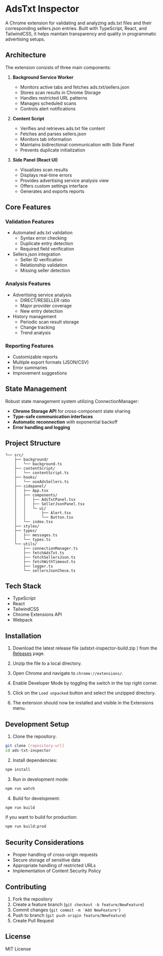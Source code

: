 # AdsTxt Inspector

A Chrome extension for validating and analyzing ads.txt files and their corresponding sellers.json entries. Built with TypeScript, React, and TailwindCSS, it helps maintain transparency and quality in programmatic advertising setups.

## Architecture

The extension consists of three main components:

1. **Background Service Worker**

   - Monitors active tabs and fetches ads.txt/sellers.json
   - Stores scan results in Chrome Storage
   - Handles restricted URL patterns
   - Manages scheduled scans
   - Controls alert notifications

2. **Content Script**

   - Verifies and retrieves ads.txt file content
   - Fetches and parses sellers.json
   - Monitors tab information
   - Maintains bidirectional communication with Side Panel
   - Prevents duplicate initialization

3. **Side Panel (React UI)**
   - Visualizes scan results
   - Displays real-time errors
   - Provides advertising service analysis view
   - Offers custom settings interface
   - Generates and exports reports

## Core Features

### Validation Features

- Automated ads.txt validation
  - Syntax error checking
  - Duplicate entry detection
  - Required field verification
- Sellers.json integration
  - Seller ID verification
  - Relationship validation
  - Missing seller detection

### Analysis Features

- Advertising service analysis
  - DIRECT/RESELLER ratio
  - Major provider coverage
  - New entry detection
- History management
  - Periodic scan result storage
  - Change tracking
  - Trend analysis

### Reporting Features

- Customizable reports
- Multiple export formats (JSON/CSV)
- Error summaries
- Improvement suggestions

## State Management

Robust state management system utilizing ConnectionManager:

- **Chrome Storage API** for cross-component state sharing
- **Type-safe communication interfaces**
- **Automatic reconnection** with exponential backoff
- **Error handling and logging**

## Project Structure

```
└── src/
    ├── background/
    │   └── background.ts
    ├── contentScript/
    │   └── contentScript.ts
    ├── hooks/
    │   └── useAdsSellers.ts
    ├── sidepanel/
    │   ├── App.tsx
    │   ├── components/
    │   │   ├── AdsTxtPanel.tsx
    │   │   ├── SellerJsonPanel.tsx
    │   │   └─ ui/
    │   │       ├── Alert.tsx
    │   │       └── Button.tsx
    │   └── index.tsx
    ├── styles/
    ├── types/
    │   ├── messages.ts
    │   └── types.ts
    └── utils/
        ├── connectionManager.ts
        ├── fetchAdsTxt.ts
        ├── fetchSellersJson.ts
        ├── fetchWithTimeout.ts
        ├── logger.ts
        └── sellersJsonChece.ts
```

## Tech Stack

- TypeScript
- React
- TailwindCSS
- Chrome Extensions API
- Webpack

## Installation

1. Download the latest release file (adstxt-inspector-build.zip
   ) from the [Releases](https://github.com/miyaichi/adstxt-Inspector/releases/tag/latest-build) page.

2. Unzip the file to a local directory.

3. Open Chrome and navigate to `chrome://extensions/`.

4. Enable Developer Mode by toggling the switch in the top right corner.

5. Click on the `Load unpacked` button and select the unzipped directory.

6. The extension should now be installed and visible in the Extensions menu.

## Development Setup

1. Clone the repository:

```bash
git clone [repository-url]
cd ads-txt-inspector
```

2. Install dependencies:

```bash
npm install
```

3. Run in development mode:

```bash
npm run watch
```

4. Build for development:

```bash
npm run build
```

if you want to build for production:

```bash
npm run build:prod
```

## Security Considerations

- Proper handling of cross-origin requests
- Secure storage of sensitive data
- Appropriate handling of restricted URLs
- Implementation of Content Security Policy

## Contributing

1. Fork the repository
2. Create a feature branch (`git checkout -b feature/NewFeature`)
3. Commit changes (`git commit -m 'Add NewFeature'`)
4. Push to branch (`git push origin feature/NewFeature`)
5. Create Pull Request

## License

MIT License
